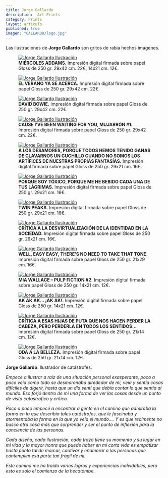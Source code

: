 ```yaml
---
title: Jorge Gallardo
description:  Art Prints 
category: Prints
layout: articulo
published: true
imagen: "GALLARDO/logo.jpg"
---
```


Las ilustraciones de **Jorge Gallardo** son gritos de rabia hechos imágenes.

<div class="figure-group">
<figure>
	<a href="/images/GALLARDO/MIERCOLES.jpg"><img src="/images/GALLARDO/MIERCOLES.jpg" alt="Jorge Gallardo Ilustración"></a>
	<figcaption><b>MIÉRCOLES ADDAMS.</b> 
	 Impresión digital firmada sobre papel Gloss de 250 gr. 29x42 cm. 22€, 14x21 cm. 12€.
	</figcaption>
</figure>


<figure>
	<a href="/images/GALLARDO/VERANO.jpg"><img src="/images/GALLARDO/VERANO.jpg" alt="Jorge Gallardo Ilustración"></a>
	<figcaption><b>EL VERANO YA SE ACERCA.</b> 
	 Impresión digital firmada sobre papel Gloss de 250 gr. 29x42 cm. 22€.
	</figcaption>
</figure>


<figure>
	<a href="/images/GALLARDO/BOWIE.jpg"><img src="/images/GALLARDO/BOWIE.jpg" alt="Jorge Gallardo Ilustración"></a>
	<figcaption><b>DAVID BOWIE.</b> 
	 Impresión digital firmada sobre papel Gloss de 250 gr. 29x42 cm. 22€.
	</figcaption>
</figure>


<figure>
	<a href="/images/GALLARDO/CAUSE.jpg"><img src="/images/GALLARDO/CAUSE.jpg" alt="Jorge Gallardo Ilustración"></a>
	<figcaption><b> CAUSE I’VE BEEN WAITING FOR YOU, MUJARRÓN #1.</b> 
	 Impresión digital firmada sobre papel Gloss de 250 gr. 29x42 cm. 22€.
	</figcaption>
</figure>


<figure>
	<a href="/images/GALLARDO/DESAMORES.jpg"><img src="/images/GALLARDO/DESAMORES.jpg" alt="Jorge Gallardo Ilustración"></a>
	<figcaption><b> A LOS DESAMORES, PORQUE TODOS HEMOS TENIDO GANAS DE CLAVARNOS UN CUCHILLO CUANDO NO SOMOS LOS ARTÍFICES DE NUESTRAS PROPIAS FANTASÍAS.</b> 
	 Impresión digital firmada sobre papel Gloss de 250 gr. 29x21 cm. 16€.
	</figcaption>
</figure>


<figure>
	<a href="/images/GALLARDO/TOXICO.jpg"><img src="/images/GALLARDO/TOXICO.jpg" alt="Jorge Gallardo Ilustración"></a>
	<figcaption><b>PORQUE SOY TÓXICO, PORQUE ME HE BEBIDO CADA UNA DE TUS LÁGRIMAS.</b> 
	 Impresión digital firmada sobre papel Gloss de 250 gr. 29x21 cm. 16€.
	</figcaption>
</figure>


<figure>
	<a href="/images/GALLARDO/TWIN.jpg"><img src="/images/GALLARDO/TWIN.jpg" alt="Jorge Gallardo Ilustración"></a>
	<figcaption><b>TWIN PEAKS.</b> 
	 Impresión digital firmada sobre papel Gloss de 250 gr. 29x21 cm. 16€.
	</figcaption>
</figure>


<figure>
	<a href="/images/GALLARDO/IDENTIDAD.jpg"><img src="/images/GALLARDO/IDENTIDAD.jpg" alt="Jorge Gallardo Ilustración"></a>
	<figcaption><b>CRÍTICA A LA DESVIRTUALIZACIÓN DE LA IDENTIDAD EN LA SOCIEDAD.</b> 
	 Impresión digital firmada sobre papel Gloss de 250 gr. 29x21 cm. 16€.
	</figcaption>
</figure>


<figure>
	<a href="/images/GALLARDO/WELL.jpg"><img src="/images/GALLARDO/WELL.jpg" alt="Jorge Gallardo Ilustración"></a>
	<figcaption><b>WELL, EASY EASY, THERE’S NO NEED TO TAKE THAT TONE.</b> 
	 Impresión digital firmada sobre papel Gloss de 250 gr. 21x29 cm. 16€.
	</figcaption>
</figure>


<figure>
<a href="/images/GALLARDO/MIA.jpg"><img src="/images/GALLARDO/MIA.jpg" alt="Jorge Gallardo Ilustración"></a>
	<figcaption><b>MIA WALLACE – PULP FICTION #2.</b> 
	 Impresión digital firmada sobre papel Gloss de 250 gr. 14x21 cm. 12€.
	</figcaption>
</figure>


<figure>
	<a href="/images/GALLARDO/AK.jpg"><img src="/images/GALLARDO/AK.jpg" alt="Jorge Gallardo Ilustración"></a>
	<figcaption><b>AK AK AK… ¡AK AK!.</b> 
	 Impresión digital firmada sobre papel Gloss de 250 gr. 14x21 cm. 12€.
	</figcaption>
</figure>


<figure>
	<a href="/images/GALLARDO/CRITICA.jpg"><img src="/images/GALLARDO/CRITICA.jpg" alt="Jorge Gallardo Ilustración"></a>
	<figcaption><b>CRÍTICA A ESAS HIJAS DE PUTA QUE NOS HACEN PERDER LA CABEZA, PERO PERDERLA EN TODOS LOS SENTIDOS…</b> 
	 Impresión digital firmada sobre papel Gloss de 250 gr. 21x14 cm. 12€.
	</figcaption>
</figure>


<figure>
	<a href="/images/GALLARDO/ODA.jpg"><img src="/images/GALLARDO/ODA.jpg" alt="Jorge Gallardo Ilustración"></a>
	<figcaption><b>ODA A LA BELLEZA.</b> 
	 Impresión digital firmada sobre papel Gloss de 250 gr. 21x14 cm. 12€.
	</figcaption>
</figure>
</div>


**Jorge Gallardo**. Ilustrador de catástrofes.

_Empecé a ilustrar a raíz de una situación personal exasperante, poco a poco veía como todo se desmoronaba alrededor de mi, veía y sentía cosas difíciles de digerir, hasta que un día sentí que debía contar lo que sentía al mundo. Eso forjó dentro de mí una forma de ver las cosas desde un punto de vista catastrófico y crítico._

_Poco a poco empecé a encontrar a gente en el camino que admiraba la forma en la que describía tales catástrofes, que le fascinaba y atormentaba la forma en la que yo veía el mundo…. Y es que realmente no busco otra cosa más que sorprender y ser el punto de inflexión para la conciencia de las personas._

_Cada diseño, cada ilustración, cada trazo tiene su momento y su lugar en mi vida y la mayor honra que puede haber en mi corta vida es empatizar hasta punto tal de marcar, cautivar y enamorar a las personas que contemplen esa parte tan frágil de mi._

_Este camino me ha traído varios logros y experiencias inolvidables, pero esto es solo el comienzo de la hecatombe._
